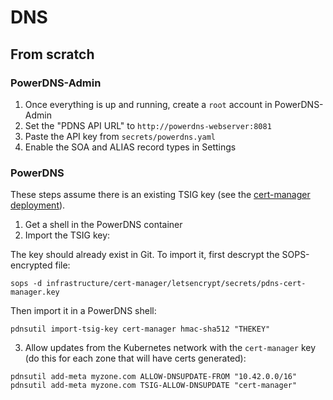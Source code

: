 # DNS

## From scratch

### PowerDNS-Admin

1. Once everything is up and running, create a `root` account in PowerDNS-Admin
2. Set the "PDNS API URL" to `http://powerdns-webserver:8081`
3. Paste the API key from `secrets/powerdns.yaml`
4. Enable the SOA and ALIAS record types in Settings

### PowerDNS

These steps assume there is an existing TSIG key (see the
[cert-manager deployment](../infrastructure/cert-manager/)).

1. Get a shell in the PowerDNS container
2. Import the TSIG key:

The key should already exist in Git. To import it, first descrypt the
SOPS-encrypted file:

```
sops -d infrastructure/cert-manager/letsencrypt/secrets/pdns-cert-manager.key
```

Then import it in a PowerDNS shell:

```
pdnsutil import-tsig-key cert-manager hmac-sha512 "THEKEY"
```

3. Allow updates from the Kubernetes network with the `cert-manager` key (do this
for each zone that will have certs generated):

```
pdnsutil add-meta myzone.com ALLOW-DNSUPDATE-FROM "10.42.0.0/16"
pdnsutil add-meta myzone.com TSIG-ALLOW-DNSUPDATE "cert-manager"
```
